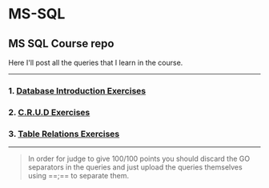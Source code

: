 # MS-SQL
## MS SQL Course repo
Here I'll post all the queries that I learn in the course.

---

### 1. [Database Introduction Exercises](https://github.com/HEMAndonov98/MS-SQL/tree/main/Database%20Introduction%20Exercise)
### 2. [C.R.U.D Exercises](https://github.com/HEMAndonov98/MS-SQL/tree/main/CRUD%20Exercise)
### 3. [Table Relations Exercises](https://github.com/HEMAndonov98/MS-SQL/tree/main/Table%20Relations%20Exercise)

---

> In order for judge to give 100/100 points you should discard the GO separators in the queries and just upload the queries themselves using ==;== to separate them.